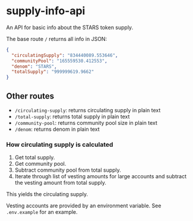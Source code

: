 # supply-info-api

An API for basic info about the STARS token supply.

The base route `/` returns all info in JSON:

```json
{
  "circulatingSupply": "834440089.553646",
  "communityPool": "165559530.412553",
  "denom": "STARS",
  "totalSupply": "999999619.9662"
}
```

## Other routes

- `/circulating-supply`: returns circulating supply in plain text
- `/total-supply`: returns total supply in plain text
- `/community-pool`: returns community pool size in plain text
- `/denom`: returns denom in plain text

### How circulating supply is calculated

1. Get total supply.
2. Get community pool.
3. Subtract community pool from total supply.
4. Iterate through list of vesting amounts for large accounts and subtract the vesting amount from total supply.

This yields the circulating supply.

Vesting accounts are provided by an environment variable. See `.env.example` for an example.
